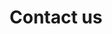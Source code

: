 ---
title: Contact us
slug: contact
tags: nav
summary: Lorem ipsum dolor sit amet, consectetur adipisicing elit.
---